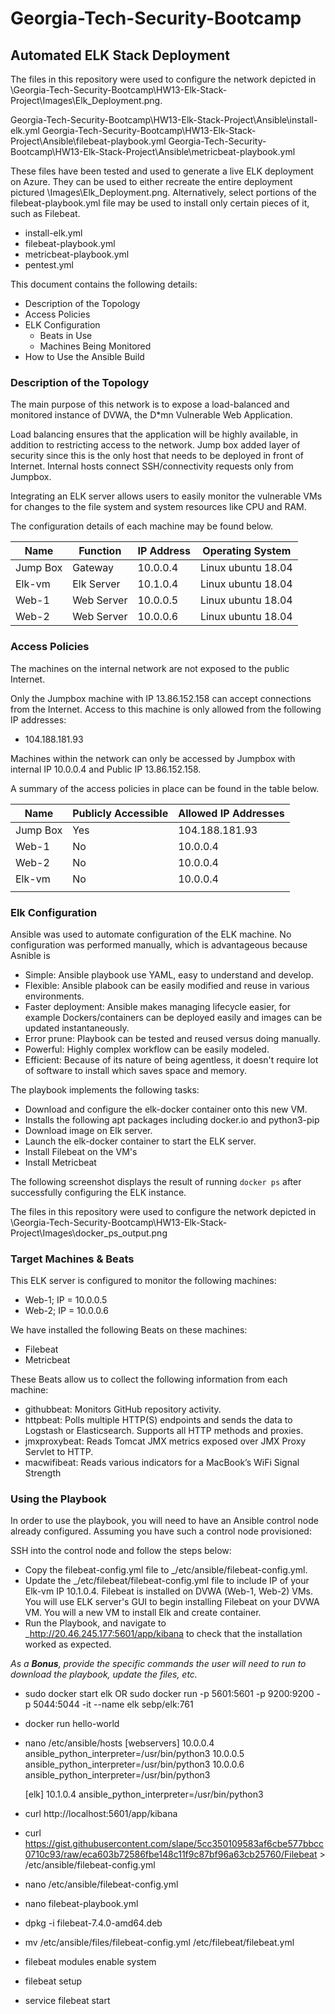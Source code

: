 # Georgia-Tech-Security-Bootcamp
## Automated ELK Stack Deployment

The files in this repository were used to configure the network depicted in \Georgia-Tech-Security-Bootcamp\HW13-Elk-Stack-Project\Images\Elk_Deployment.png.

Georgia-Tech-Security-Bootcamp\HW13-Elk-Stack-Project\Ansible\install-elk.yml
Georgia-Tech-Security-Bootcamp\HW13-Elk-Stack-Project\Ansible\filebeat-playbook.yml
Georgia-Tech-Security-Bootcamp\HW13-Elk-Stack-Project\Ansible\metricbeat-playbook.yml

These files have been tested and used to generate a live ELK deployment on Azure. They can be used to either recreate the entire deployment pictured \Images\Elk_Deployment.png. Alternatively, select portions of the filebeat-playbook.yml file may be used to install only certain pieces of it, such as Filebeat.

  - install-elk.yml
  - filebeat-playbook.yml
  - metricbeat-playbook.yml
  - pentest.yml

This document contains the following details:
- Description of the Topology
- Access Policies
- ELK Configuration
  - Beats in Use
  - Machines Being Monitored
- How to Use the Ansible Build

### Description of the Topology

The main purpose of this network is to expose a load-balanced and monitored instance of DVWA, the D*mn Vulnerable Web Application.

Load balancing ensures that the application will be highly available, in addition to restricting access to the network.
Jump box added layer of security since this is the only host that needs to be deployed in front of Internet. Internal hosts connect SSH/connectivity requests only from Jumpbox.

Integrating an ELK server allows users to easily monitor the vulnerable VMs for changes to the file system and system resources like CPU and RAM.

The configuration details of each machine may be found below.

| Name     | Function		 | IP Address | Operating System 	|
|----------|-----------------|------------|---------------------|
| Jump Box | Gateway  		 | 10.0.0.4   | Linux ubuntu 18.04  |
| Elk-vm   | Elk Server      | 10.1.0.4   | Linux ubuntu 18.04  |
| Web-1    | Web Server    	 | 10.0.0.5   | Linux ubuntu 18.04  |
| Web-2    | Web Server		 | 10.0.0.6   | Linux ubuntu 18.04  |

### Access Policies

The machines on the internal network are not exposed to the public Internet. 

Only the Jumpbox machine with IP 13.86.152.158 can accept connections from the Internet. Access to this machine is only allowed from the following IP addresses:
- 104.188.181.93

Machines within the network can only be accessed by Jumpbox with internal IP 10.0.0.4 and Public IP 13.86.152.158.


A summary of the access policies in place can be found in the table below.

| Name     | Publicly Accessible | Allowed IP Addresses |
|----------|---------------------|----------------------|
| Jump Box |    Yes              | 104.188.181.93       |
| Web-1    |    No               | 10.0.0.4             |
| Web-2    |    No               | 10.0.0.4             |
| Elk-vm   |    No               | 10.0.0.4             |
|          |                     |                      |

### Elk Configuration

Ansible was used to automate configuration of the ELK machine. No configuration was performed manually, which is advantageous because Asnible is
- Simple: Ansible playbook use YAML, easy to understand and develop. 
- Flexible: Ansible plabook can be easily modified and reuse in various environments.
- Faster deployment: Ansible makes managing lifecycle easier, for example Dockers/containers can be deployed easily and images can be updated instantaneously. 
- Error prune: Playbook can be tested and reused versus doing manually.
- Powerful: Highly complex workflow can be easily modeled.
- Efficient: Because of its nature of being agentless, it doesn't require lot of software to install which saves space and memory. 


The playbook implements the following tasks:
 
- Download and configure the elk-docker container onto this new VM.
- Installs the following apt packages including docker.io and python3-pip
- Download image on Elk server.
- Launch the elk-docker container to start the ELK server.
- Install Filebeat on the VM's
- Install Metricbeat

The following screenshot displays the result of running `docker ps` after successfully configuring the ELK instance.

The files in this repository were used to configure the network depicted in \Georgia-Tech-Security-Bootcamp\HW13-Elk-Stack-Project\Images\docker_ps_output.png


### Target Machines & Beats
This ELK server is configured to monitor the following machines:
- Web-1; IP = 10.0.0.5
- Web-2; IP = 10.0.0.6

We have installed the following Beats on these machines:
- Filebeat
- Metricbeat

These Beats allow us to collect the following information from each machine:
- githubbeat: Monitors GitHub repository activity. 
- httpbeat: Polls multiple HTTP(S) endpoints and sends the data to Logstash or Elasticsearch. Supports all HTTP methods and proxies.
- jmxproxybeat: Reads Tomcat JMX metrics exposed over JMX Proxy Servlet to HTTP.
- macwifibeat: Reads various indicators for a MacBook’s WiFi Signal Strength

### Using the Playbook
In order to use the playbook, you will need to have an Ansible control node already configured. Assuming you have such a control node provisioned: 

SSH into the control node and follow the steps below:
- Copy the filebeat-config.yml file to _/etc/ansible/filebeat-config.yml.
- Update the _/etc/filebeat/filebeat-config.yml file to include IP of your Elk-vm IP 10.1.0.4. Filebeat is installed on DVWA (Web-1, Web-2) VMs. You will use ELK server's GUI     to begin installing Filebeat on your DVWA VM. You will a new VM to install Elk and create container.
- Run the Playbook, and navigate to _http://20.46.245.177:5601/app/kibana to check that the installation worked as expected.

 _As a **Bonus**, provide the specific commands the user will need to run to download the playbook, update the files, etc._


 - sudo docker start elk OR sudo docker run -p 5601:5601 -p 9200:9200 -p 5044:5044 -it --name elk sebp/elk:761
 
 - docker run hello-world
 
 - nano /etc/ansible/hosts
    [webservers]
    10.0.0.4 ansible_python_interpreter=/usr/bin/python3
    10.0.0.5 ansible_python_interpreter=/usr/bin/python3
    10.0.0.6 ansible_python_interpreter=/usr/bin/python3

    [elk]
    10.1.0.4 ansible_python_interpreter=/usr/bin/python3
 
- curl http://localhost:5601/app/kibana
 
- curl https://gist.githubusercontent.com/slape/5cc350109583af6cbe577bbcc0710c93/raw/eca603b72586fbe148c11f9c87bf96a63cb25760/Filebeat > /etc/ansible/filebeat-config.yml
 
- nano /etc/ansible/filebeat-config.yml
 
- nano filebeat-playbook.yml
 
- dpkg -i filebeat-7.4.0-amd64.deb
 
- mv /etc/ansible/files/filebeat-config.yml /etc/filebeat/filebeat.yml
 
- filebeat modules enable system
 
- filebeat setup
 
- service filebeat start
